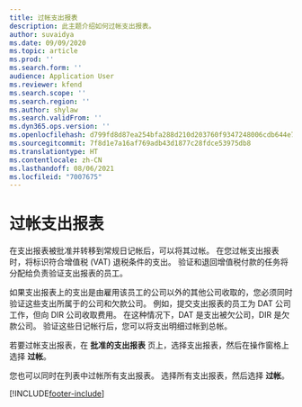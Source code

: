 ```yaml
---
title: 过帐支出报表
description: 此主题介绍如何过帐支出报表。
author: suvaidya
ms.date: 09/09/2020
ms.topic: article
ms.prod: ''
ms.search.form: ''
audience: Application User
ms.reviewer: kfend
ms.search.scope: ''
ms.search.region: ''
ms.author: shylaw
ms.search.validFrom: ''
ms.dyn365.ops.version: ''
ms.openlocfilehash: d799fd8d87ea254bfa288d210d203760f9347248006cdb644e79bcfd9e1aa678
ms.sourcegitcommit: 7f8d1e7a16af769adb43d1877c28fdce53975db8
ms.translationtype: HT
ms.contentlocale: zh-CN
ms.lasthandoff: 08/06/2021
ms.locfileid: "7007675"
---
```

# <a name="post-expense-reports"></a>过帐支出报表

在支出报表被批准并转移到常规日记帐后，可以将其过帐。 在您过帐支出报表时，将标识符合增值税 (VAT) 退税条件的支出。 验证和退回增值税付款的任务将分配给负责验证支出报表的员工。

如果支出报表上的支出是由雇用该员工的公司以外的其他公司收取的，您必须同时验证这些支出所属于的公司和欠款公司。 例如，提交支出报表的员工为 DAT 公司工作，但向 DIR 公司收取费用。 在这种情况下，DAT 是支出被欠公司，DIR 是欠款公司。 验证这些日记帐行后，您可以将支出明细过帐到总帐。

若要过帐支出报表，在 **批准的支出报表** 页上，选择支出报表，然后在操作窗格上选择 **过帐**。

您也可以同时在列表中过帐所有支出报表。 选择所有支出报表，然后选择 **过帐**。


[!INCLUDE[footer-include](../includes/footer-banner.md)]